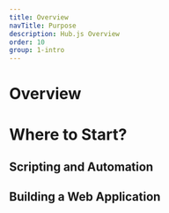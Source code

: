 ```yaml
---
title: Overview
navTitle: Purpose
description: Hub.js Overview
order: 10
group: 1-intro
---
```


# Overview

# Where to Start?

## Scripting and Automation

## Building a Web Application
